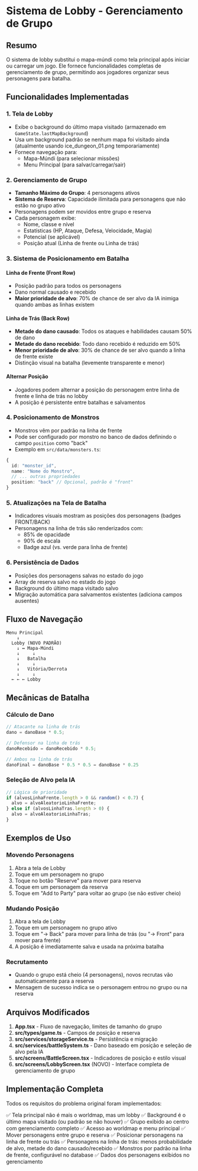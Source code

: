 # Sistema de Lobby - Gerenciamento de Grupo

## Resumo
O sistema de lobby substitui o mapa-múndi como tela principal após iniciar ou carregar um jogo. Ele fornece funcionalidades completas de gerenciamento de grupo, permitindo aos jogadores organizar seus personagens para batalha.

## Funcionalidades Implementadas

### 1. Tela de Lobby
- Exibe o background do último mapa visitado (armazenado em `GameState.lastMapBackground`)
- Usa um background padrão se nenhum mapa foi visitado ainda (atualmente usando ice_dungeon_01.png temporariamente)
- Fornece navegação para:
  - Mapa-Múndi (para selecionar missões)
  - Menu Principal (para salvar/carregar/sair)

### 2. Gerenciamento de Grupo
- **Tamanho Máximo do Grupo**: 4 personagens ativos
- **Sistema de Reserva**: Capacidade ilimitada para personagens que não estão no grupo ativo
- Personagens podem ser movidos entre grupo e reserva
- Cada personagem exibe:
  - Nome, classe e nível
  - Estatísticas (HP, Ataque, Defesa, Velocidade, Magia)
  - Potencial (se aplicável)
  - Posição atual (Linha de frente ou Linha de trás)

### 3. Sistema de Posicionamento em Batalha

#### Linha de Frente (Front Row)
- Posição padrão para todos os personagens
- Dano normal causado e recebido
- **Maior prioridade de alvo**: 70% de chance de ser alvo da IA inimiga quando ambas as linhas existem

#### Linha de Trás (Back Row)
- **Metade do dano causado**: Todos os ataques e habilidades causam 50% de dano
- **Metade do dano recebido**: Todo dano recebido é reduzido em 50%
- **Menor prioridade de alvo**: 30% de chance de ser alvo quando a linha de frente existe
- Distinção visual na batalha (levemente transparente e menor)

#### Alternar Posição
- Jogadores podem alternar a posição do personagem entre linha de frente e linha de trás no lobby
- A posição é persistente entre batalhas e salvamentos

### 4. Posicionamento de Monstros
- Monstros vêm por padrão na linha de frente
- Pode ser configurado por monstro no banco de dados definindo o campo `position` como "back"
- Exemplo em `src/data/monsters.ts`:
```typescript
{
  id: "monster_id",
  name: "Nome do Monstro",
  // ... outras propriedades
  position: "back" // Opcional, padrão é "front"
}
```

### 5. Atualizações na Tela de Batalha
- Indicadores visuais mostram as posições dos personagens (badges FRONT/BACK)
- Personagens na linha de trás são renderizados com:
  - 85% de opacidade
  - 90% de escala
  - Badge azul (vs. verde para linha de frente)

### 6. Persistência de Dados
- Posições dos personagens salvas no estado do jogo
- Array de reserva salvo no estado do jogo
- Background do último mapa visitado salvo
- Migração automática para salvamentos existentes (adiciona campos ausentes)

## Fluxo de Navegação

```
Menu Principal
    ↓
  Lobby (NOVO PADRÃO)
    ↓ ↔ Mapa-Múndi
    ↓     ↓
    ↓   Batalha
    ↓     ↓
    ↓   Vitória/Derrota
    ↓     ↓
  ← ← ← Lobby
```

## Mecânicas de Batalha

### Cálculo de Dano
```typescript
// Atacante na linha de trás
dano = danoBase * 0.5;

// Defensor na linha de trás
danoRecebido = danoRecebido * 0.5;

// Ambos na linha de trás
danoFinal = danoBase * 0.5 * 0.5 = danoBase * 0.25
```

### Seleção de Alvo pela IA
```typescript
// Lógica de prioridade
if (alvosLinhaFrente.length > 0 && random() < 0.7) {
  alvo = alvoAleatorioLinhaFrente;
} else if (alvosLinhaTras.length > 0) {
  alvo = alvoAleatorioLinhaTras;
}
```

## Exemplos de Uso

### Movendo Personagens
1. Abra a tela de Lobby
2. Toque em um personagem no grupo
3. Toque no botão "Reserve" para mover para reserva
4. Toque em um personagem da reserva
5. Toque em "Add to Party" para voltar ao grupo (se não estiver cheio)

### Mudando Posição
1. Abra a tela de Lobby
2. Toque em um personagem no grupo ativo
3. Toque em "→ Back" para mover para linha de trás (ou "→ Front" para mover para frente)
4. A posição é imediatamente salva e usada na próxima batalha

### Recrutamento
- Quando o grupo está cheio (4 personagens), novos recrutas vão automaticamente para a reserva
- Mensagem de sucesso indica se o personagem entrou no grupo ou na reserva

## Arquivos Modificados

1. **App.tsx** - Fluxo de navegação, limites de tamanho do grupo
2. **src/types/game.ts** - Campos de posição e reserva
3. **src/services/storageService.ts** - Persistência e migração
4. **src/services/battleSystem.ts** - Dano baseado em posição e seleção de alvo pela IA
5. **src/screens/BattleScreen.tsx** - Indicadores de posição e estilo visual
6. **src/screens/LobbyScreen.tsx** (NOVO) - Interface completa de gerenciamento de grupo

## Implementação Completa

Todos os requisitos do problema original foram implementados:

✅ Tela principal não é mais o worldmap, mas um lobby
✅ Background é o último mapa visitado (ou padrão se não houver)
✅ Grupo exibido ao centro com gerenciamento completo
✅ Acesso ao worldmap e menu principal
✅ Mover personagens entre grupo e reserva
✅ Posicionar personagens na linha de frente ou trás
✅ Personagens na linha de trás: menos probabilidade de alvo, metade do dano causado/recebido
✅ Monstros por padrão na linha de frente, configurável no database
✅ Dados dos personagens exibidos no gerenciamento

